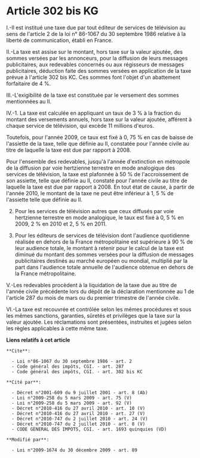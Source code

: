 # Article 302 bis KG

I.-Il est institué une taxe due par tout éditeur de services de télévision au sens de l'article 2 de la loi n° 86-1067 du 30
septembre 1986 relative à la liberté de communication, établi en France. 

II.-La taxe est assise sur le montant, hors taxe sur la valeur ajoutée, des sommes versées par les annonceurs, pour la
diffusion de leurs messages publicitaires, aux redevables concernés ou aux régisseurs de messages publicitaires, déduction
faite des sommes versées en application de la taxe prévue à l'article 302 bis KC. Ces sommes font l'objet d'un abattement
forfaitaire de 4 %. 

III.-L'exigibilité de la taxe est constituée par le versement des sommes mentionnées au II. 

IV.-1. La taxe est calculée en appliquant un taux de 3 % à la fraction du montant des versements annuels, hors taxe sur la
valeur ajoutée, afférent à chaque service de télévision, qui excède 11 millions d'euros. 

Toutefois, pour l'année 2009, ce taux est fixé à 0, 75 % en cas de baisse de l'assiette de la taxe, telle que définie au II,
constatée pour l'année civile au titre de laquelle la taxe est due par rapport à 2008. 

Pour l'ensemble des redevables, jusqu'à l'année d'extinction en métropole de la diffusion par voie hertzienne terrestre en
mode analogique des services de télévision, la taxe est plafonnée à 50 % de l'accroissement de son assiette, telle que
définie au II, constaté pour l'année civile au titre de laquelle la taxe est due par rapport à 2008. En tout état de cause, à
partir de l'année 2010, le montant de la taxe ne peut être inférieur à 1, 5 % de l'assiette telle que définie au II. 

2. Pour les services de télévision autres que ceux diffusés par voie hertzienne terrestre en mode analogique, le taux est
fixé à 0, 5 % en 2009, 2 % en 2010 et 2, 5 % en 2011. 

3. Pour les éditeurs de services de télévision dont l'audience quotidienne réalisée en dehors de la France métropolitaine est
supérieure à 90 % de leur audience totale, le montant à retenir pour le calcul de la taxe est diminué du montant des sommes
versées pour la diffusion de messages publicitaires destinés au marché européen ou mondial, multiplié par la part dans
l'audience totale annuelle de l'audience obtenue en dehors de la France métropolitaine.

V.-Les redevables procèdent à la liquidation de la taxe due au titre de l'année civile précédente lors du dépôt de la
déclaration mentionnée au 1 de l'article 287 du mois de mars ou du premier trimestre de l'année civile. 

VI.-La taxe est recouvrée et contrôlée selon les mêmes procédures et sous les mêmes sanctions, garanties, sûretés et
privilèges que la taxe sur la valeur ajoutée. Les réclamations sont présentées, instruites et jugées selon les règles
applicables à cette même taxe.

**Liens relatifs à cet article**

	**Cite**:

	  - Loi n°86-1067 du 30 septembre 1986 - art. 2
	  - Code général des impôts, CGI. - art. 287
	  - Code général des impôts, CGI. - art. 302 bis KC

	**Cité par**:

	  - Décret n°2001-609 du 9 juillet 2001 - art. 8 (Ab)
	  - Loi n°2009-258 du 5 mars 2009 - art. 75 (V)
	  - Loi n°2009-258 du 5 mars 2009 - art. 92 (V)
	  - Décret n°2010-416 du 27 avril 2010 - art. 10 (V)
	  - Décret n°2010-416 du 27 avril 2010 - art. 27 (V)
	  - Décret n°2010-747 du 2 juillet 2010 - art. 24 (V)
	  - Décret n°2010-747 du 2 juillet 2010 - art. 8 (V)
	  - CODE GENERAL DES IMPOTS, CGI. - art. 1693 quinquies (VD)

	**Modifié par**:

	  - Loi n°2009-1674 du 30 décembre 2009 - art. 89
